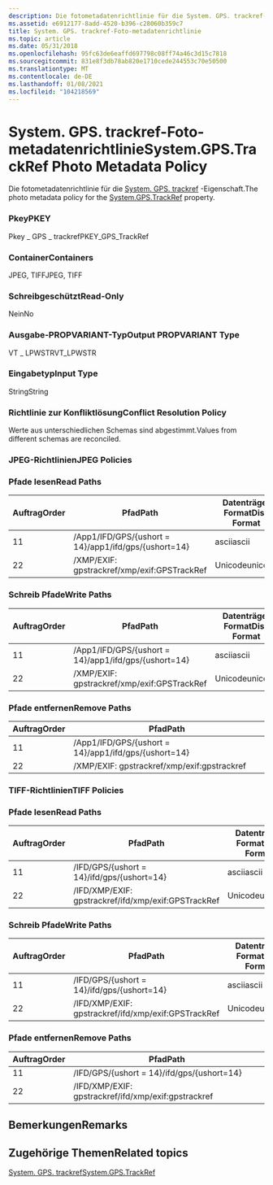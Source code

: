 ```yaml
---
description: Die fotometadatenrichtlinie für die System. GPS. trackref-Eigenschaft.
ms.assetid: e6912177-8add-4520-b396-c28060b359c7
title: System. GPS. trackref-Foto-metadatenrichtlinie
ms.topic: article
ms.date: 05/31/2018
ms.openlocfilehash: 95fc63de6eaffd697798c08ff74a46c3d15c7818
ms.sourcegitcommit: 831e8f3db78ab820e1710cede244553c70e50500
ms.translationtype: MT
ms.contentlocale: de-DE
ms.lasthandoff: 01/08/2021
ms.locfileid: "104218569"
---
```

# <a name="systemgpstrackref-photo-metadata-policy"></a><span data-ttu-id="700fc-103">System. GPS. trackref-Foto-metadatenrichtlinie</span><span class="sxs-lookup"><span data-stu-id="700fc-103">System.GPS.TrackRef Photo Metadata Policy</span></span>

<span data-ttu-id="700fc-104">Die fotometadatenrichtlinie für die [System. GPS. trackref](../properties/props-system-gps-trackref.md) -Eigenschaft.</span><span class="sxs-lookup"><span data-stu-id="700fc-104">The photo metadata policy for the [System.GPS.TrackRef](../properties/props-system-gps-trackref.md) property.</span></span>

### <a name="pkey"></a><span data-ttu-id="700fc-105">Pkey</span><span class="sxs-lookup"><span data-stu-id="700fc-105">PKEY</span></span>

<span data-ttu-id="700fc-106">Pkey \_ GPS \_ trackref</span><span class="sxs-lookup"><span data-stu-id="700fc-106">PKEY\_GPS\_TrackRef</span></span>

### <a name="containers"></a><span data-ttu-id="700fc-107">Container</span><span class="sxs-lookup"><span data-stu-id="700fc-107">Containers</span></span>

<span data-ttu-id="700fc-108">JPEG, TIFF</span><span class="sxs-lookup"><span data-stu-id="700fc-108">JPEG, TIFF</span></span>

### <a name="read-only"></a><span data-ttu-id="700fc-109">Schreibgeschützt</span><span class="sxs-lookup"><span data-stu-id="700fc-109">Read-Only</span></span>

<span data-ttu-id="700fc-110">Nein</span><span class="sxs-lookup"><span data-stu-id="700fc-110">No</span></span>

### <a name="output-propvariant-type"></a><span data-ttu-id="700fc-111">Ausgabe-PROPVARIANT-Typ</span><span class="sxs-lookup"><span data-stu-id="700fc-111">Output PROPVARIANT Type</span></span>

<span data-ttu-id="700fc-112">VT \_ LPWSTR</span><span class="sxs-lookup"><span data-stu-id="700fc-112">VT\_LPWSTR</span></span>

### <a name="input-type"></a><span data-ttu-id="700fc-113">Eingabetyp</span><span class="sxs-lookup"><span data-stu-id="700fc-113">Input Type</span></span>

<span data-ttu-id="700fc-114">String</span><span class="sxs-lookup"><span data-stu-id="700fc-114">String</span></span>

### <a name="conflict-resolution-policy"></a><span data-ttu-id="700fc-115">Richtlinie zur Konfliktlösung</span><span class="sxs-lookup"><span data-stu-id="700fc-115">Conflict Resolution Policy</span></span>

<span data-ttu-id="700fc-116">Werte aus unterschiedlichen Schemas sind abgestimmt.</span><span class="sxs-lookup"><span data-stu-id="700fc-116">Values from different schemas are reconciled.</span></span>

### <a name="jpeg-policies"></a><span data-ttu-id="700fc-117">JPEG-Richtlinien</span><span class="sxs-lookup"><span data-stu-id="700fc-117">JPEG Policies</span></span>

### <a name="read-paths"></a><span data-ttu-id="700fc-118">Pfade lesen</span><span class="sxs-lookup"><span data-stu-id="700fc-118">Read Paths</span></span>



| <span data-ttu-id="700fc-119">Auftrag</span><span class="sxs-lookup"><span data-stu-id="700fc-119">Order</span></span> | <span data-ttu-id="700fc-120">Pfad</span><span class="sxs-lookup"><span data-stu-id="700fc-120">Path</span></span>                      | <span data-ttu-id="700fc-121">Datenträger Format</span><span class="sxs-lookup"><span data-stu-id="700fc-121">Disk Format</span></span> |
|-------|---------------------------|-------------|
| <span data-ttu-id="700fc-122">1</span><span class="sxs-lookup"><span data-stu-id="700fc-122">1</span></span>     | <span data-ttu-id="700fc-123">/App1/IFD/GPS/{ushort = 14}</span><span class="sxs-lookup"><span data-stu-id="700fc-123">/app1/ifd/gps/{ushort=14}</span></span> | <span data-ttu-id="700fc-124">ascii</span><span class="sxs-lookup"><span data-stu-id="700fc-124">ascii</span></span>       |
| <span data-ttu-id="700fc-125">2</span><span class="sxs-lookup"><span data-stu-id="700fc-125">2</span></span>     | <span data-ttu-id="700fc-126">/XMP/EXIF: gpstrackref</span><span class="sxs-lookup"><span data-stu-id="700fc-126">/xmp/exif:GPSTrackRef</span></span>     | <span data-ttu-id="700fc-127">Unicode</span><span class="sxs-lookup"><span data-stu-id="700fc-127">unicode</span></span>     |



 

### <a name="write-paths"></a><span data-ttu-id="700fc-128">Schreib Pfade</span><span class="sxs-lookup"><span data-stu-id="700fc-128">Write Paths</span></span>



| <span data-ttu-id="700fc-129">Auftrag</span><span class="sxs-lookup"><span data-stu-id="700fc-129">Order</span></span> | <span data-ttu-id="700fc-130">Pfad</span><span class="sxs-lookup"><span data-stu-id="700fc-130">Path</span></span>                      | <span data-ttu-id="700fc-131">Datenträger Format</span><span class="sxs-lookup"><span data-stu-id="700fc-131">Disk Format</span></span> |
|-------|---------------------------|-------------|
| <span data-ttu-id="700fc-132">1</span><span class="sxs-lookup"><span data-stu-id="700fc-132">1</span></span>     | <span data-ttu-id="700fc-133">/App1/IFD/GPS/{ushort = 14}</span><span class="sxs-lookup"><span data-stu-id="700fc-133">/app1/ifd/gps/{ushort=14}</span></span> | <span data-ttu-id="700fc-134">ascii</span><span class="sxs-lookup"><span data-stu-id="700fc-134">ascii</span></span>       |
| <span data-ttu-id="700fc-135">2</span><span class="sxs-lookup"><span data-stu-id="700fc-135">2</span></span>     | <span data-ttu-id="700fc-136">/XMP/EXIF: gpstrackref</span><span class="sxs-lookup"><span data-stu-id="700fc-136">/xmp/exif:GPSTrackRef</span></span>     | <span data-ttu-id="700fc-137">Unicode</span><span class="sxs-lookup"><span data-stu-id="700fc-137">unicode</span></span>     |



 

### <a name="remove-paths"></a><span data-ttu-id="700fc-138">Pfade entfernen</span><span class="sxs-lookup"><span data-stu-id="700fc-138">Remove Paths</span></span>



| <span data-ttu-id="700fc-139">Auftrag</span><span class="sxs-lookup"><span data-stu-id="700fc-139">Order</span></span> | <span data-ttu-id="700fc-140">Pfad</span><span class="sxs-lookup"><span data-stu-id="700fc-140">Path</span></span>                      |
|-------|---------------------------|
| <span data-ttu-id="700fc-141">1</span><span class="sxs-lookup"><span data-stu-id="700fc-141">1</span></span>     | <span data-ttu-id="700fc-142">/App1/IFD/GPS/{ushort = 14}</span><span class="sxs-lookup"><span data-stu-id="700fc-142">/app1/ifd/gps/{ushort=14}</span></span> |
| <span data-ttu-id="700fc-143">2</span><span class="sxs-lookup"><span data-stu-id="700fc-143">2</span></span>     | <span data-ttu-id="700fc-144">/XMP/EXIF: gpstrackref</span><span class="sxs-lookup"><span data-stu-id="700fc-144">/xmp/exif:gpstrackref</span></span>     |



 

### <a name="tiff-policies"></a><span data-ttu-id="700fc-145">TIFF-Richtlinien</span><span class="sxs-lookup"><span data-stu-id="700fc-145">TIFF Policies</span></span>

### <a name="read-paths"></a><span data-ttu-id="700fc-146">Pfade lesen</span><span class="sxs-lookup"><span data-stu-id="700fc-146">Read Paths</span></span>



| <span data-ttu-id="700fc-147">Auftrag</span><span class="sxs-lookup"><span data-stu-id="700fc-147">Order</span></span> | <span data-ttu-id="700fc-148">Pfad</span><span class="sxs-lookup"><span data-stu-id="700fc-148">Path</span></span>                      | <span data-ttu-id="700fc-149">Datenträger Format</span><span class="sxs-lookup"><span data-stu-id="700fc-149">Disk Format</span></span> |
|-------|---------------------------|-------------|
| <span data-ttu-id="700fc-150">1</span><span class="sxs-lookup"><span data-stu-id="700fc-150">1</span></span>     | <span data-ttu-id="700fc-151">/IFD/GPS/{ushort = 14}</span><span class="sxs-lookup"><span data-stu-id="700fc-151">/ifd/gps/{ushort=14}</span></span>      | <span data-ttu-id="700fc-152">ascii</span><span class="sxs-lookup"><span data-stu-id="700fc-152">ascii</span></span>       |
| <span data-ttu-id="700fc-153">2</span><span class="sxs-lookup"><span data-stu-id="700fc-153">2</span></span>     | <span data-ttu-id="700fc-154">/IFD/XMP/EXIF: gpstrackref</span><span class="sxs-lookup"><span data-stu-id="700fc-154">/ifd/xmp/exif:GPSTrackRef</span></span> | <span data-ttu-id="700fc-155">Unicode</span><span class="sxs-lookup"><span data-stu-id="700fc-155">unicode</span></span>     |



 

### <a name="write-paths"></a><span data-ttu-id="700fc-156">Schreib Pfade</span><span class="sxs-lookup"><span data-stu-id="700fc-156">Write Paths</span></span>



| <span data-ttu-id="700fc-157">Auftrag</span><span class="sxs-lookup"><span data-stu-id="700fc-157">Order</span></span> | <span data-ttu-id="700fc-158">Pfad</span><span class="sxs-lookup"><span data-stu-id="700fc-158">Path</span></span>                      | <span data-ttu-id="700fc-159">Datenträger Format</span><span class="sxs-lookup"><span data-stu-id="700fc-159">Disk Format</span></span> |
|-------|---------------------------|-------------|
| <span data-ttu-id="700fc-160">1</span><span class="sxs-lookup"><span data-stu-id="700fc-160">1</span></span>     | <span data-ttu-id="700fc-161">/IFD/GPS/{ushort = 14}</span><span class="sxs-lookup"><span data-stu-id="700fc-161">/ifd/gps/{ushort=14}</span></span>      | <span data-ttu-id="700fc-162">ascii</span><span class="sxs-lookup"><span data-stu-id="700fc-162">ascii</span></span>       |
| <span data-ttu-id="700fc-163">2</span><span class="sxs-lookup"><span data-stu-id="700fc-163">2</span></span>     | <span data-ttu-id="700fc-164">/IFD/XMP/EXIF: gpstrackref</span><span class="sxs-lookup"><span data-stu-id="700fc-164">/ifd/xmp/exif:GPSTrackRef</span></span> | <span data-ttu-id="700fc-165">Unicode</span><span class="sxs-lookup"><span data-stu-id="700fc-165">unicode</span></span>     |



 

### <a name="remove-paths"></a><span data-ttu-id="700fc-166">Pfade entfernen</span><span class="sxs-lookup"><span data-stu-id="700fc-166">Remove Paths</span></span>



| <span data-ttu-id="700fc-167">Auftrag</span><span class="sxs-lookup"><span data-stu-id="700fc-167">Order</span></span> | <span data-ttu-id="700fc-168">Pfad</span><span class="sxs-lookup"><span data-stu-id="700fc-168">Path</span></span>                      |
|-------|---------------------------|
| <span data-ttu-id="700fc-169">1</span><span class="sxs-lookup"><span data-stu-id="700fc-169">1</span></span>     | <span data-ttu-id="700fc-170">/IFD/GPS/{ushort = 14}</span><span class="sxs-lookup"><span data-stu-id="700fc-170">/ifd/gps/{ushort=14}</span></span>      |
| <span data-ttu-id="700fc-171">2</span><span class="sxs-lookup"><span data-stu-id="700fc-171">2</span></span>     | <span data-ttu-id="700fc-172">/IFD/XMP/EXIF: gpstrackref</span><span class="sxs-lookup"><span data-stu-id="700fc-172">/ifd/xmp/exif:gpstrackref</span></span> |



 

## <a name="remarks"></a><span data-ttu-id="700fc-173">Bemerkungen</span><span class="sxs-lookup"><span data-stu-id="700fc-173">Remarks</span></span>

## <a name="related-topics"></a><span data-ttu-id="700fc-174">Zugehörige Themen</span><span class="sxs-lookup"><span data-stu-id="700fc-174">Related topics</span></span>

<dl> <dt>

[<span data-ttu-id="700fc-175">System. GPS. trackref</span><span class="sxs-lookup"><span data-stu-id="700fc-175">System.GPS.TrackRef</span></span>](../properties/props-system-gps-trackref.md)
</dt> </dl>

 

 

